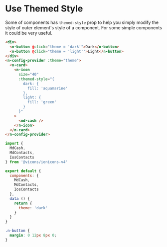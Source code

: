 # Use Themed Style
Some of components has `themed-style` prop to help you simply modify the style of outer element's style of a component. For some simple components it could be very useful.
```html
<div>
  <n-button @click="theme = 'dark'">Dark</n-button>
  <n-button @click="theme = 'light'">Light</n-button>
</div>
<n-config-provider :theme="theme">
  <n-card>
    <n-icon
      size="40"
      :themed-style="{
        dark: {
          fill: 'aquamarine'
        },
        light: {
          fill: 'green'
        }
      }"
    >
      <md-cash />
    </n-icon>
  </n-card>
</n-config-provider>
```
```js
import {
  MdCash,
  MdContacts,
  IosContacts
} from '@vicons/ionicons-v4'

export default {
  components: {
    MdCash,
    MdContacts,
    IosContacts
  },
  data () {
    return {
      theme: 'dark'
    }
  }
}
```
```css
.n-button {
  margin: 0 12px 8px 0;
}
```
